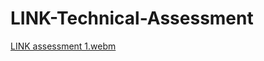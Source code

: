 # LINK-Technical-Assessment

[LINK assessment 1.webm](https://user-images.githubusercontent.com/47901691/178151828-b88089bc-72b0-4563-a129-11b4887e4af0.webm)

